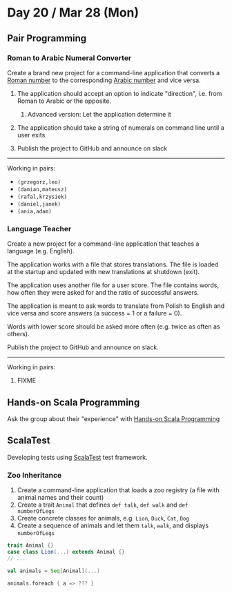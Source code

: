 # Day 20 / Mar 28 (Mon)

## Pair Programming

### Roman to Arabic Numeral Converter

Create a brand new project for a command-line application that converts a [Roman number](https://en.wikipedia.org/wiki/Roman_numerals) to the corresponding [Arabic number](https://en.wikipedia.org/wiki/Arabic_numerals) and vice versa.

1. The application should accept an option to indicate "direction", i.e. from Roman to Arabic or the opposite. 
    1. Advanced version: Let the application determine it

1. The application should take a string of numerals on command line until a user exits

1. Publish the project to GitHub and announce on slack

---

Working in pairs:

* `(grzegorz,leo)`
* `(damian,mateusz)`
* `(rafal,krzysiek)`
* `(daniel,janek)`
* `(ania,adam)`

### Language Teacher

Create a new project for a command-line application that teaches a language (e.g. English).

The application works with a file that stores translations. The file is loaded at the startup and updated with new translations at shutdown (exit).

The application uses another file for a user score. The file contains words, how often they were asked for and the ratio of successful answers.

The application is meant to ask words to translate from Polish to English and vice versa and score answers (a success = 1 or a failure = 0).

Words with lower score should be asked more often (e.g. twice as often as others).

Publish the project to GitHub and announce on slack.

---

Working in pairs:

1. FIXME

## Hands-on Scala Programming

Ask the group about their "experience" with [Hands-on Scala Programming](https://www.handsonscala.com/table-of-contents.html)

## ScalaTest

Developing tests using [ScalaTest](https://www.scalatest.org/) test framework.

### Zoo Inheritance

1. Create a command-line application that loads a zoo registry (a file with animal names and their count)
1. Create a trait `Animal` that defines `def talk`, `def walk` and `def numberOfLegs`
1. Create concrete classes for animals, e.g. `Lion`, `Duck`, `Cat`, `Dog`
1. Create a sequence of animals and let them `talk`, `walk`, and displays `numberOfLegs`

```scala
trait Animal {}
case class Lion(...) extends Animal {}
// ...
```

```scala
val animals = Seq[Animal](...)
```

```scala
animals.foreach { a => ??? }
```
